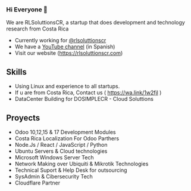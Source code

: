 ### Hi Everyone 👋

We are RLSoluttionsCR, a startup that does development and technology research from Costa Rica

* Currently working for [@rlsoluttionscr](https://github.com/rlsoluttionscr)
* We have a [YouTube channel](https://youtube.com/rlsoluttionscr) (in Spanish)
* Visit our website (https://rlsoluttionscr.com)

## Skills

* Using Linux and experience to all startups.
* If u are from Costa Rica, Contact us ( https://wa.link/1w2fjl )
* DataCenter Building for DOSIMPLECR - Cloud Soluttions

## Proyects

* Odoo 10,12,15 & 17 Development Modules
* Costa Rica Localization For Odoo Parthers
* Node.Js / React / JavaScript / Python
* Ubuntu Servers & Cloud technologies
* Microsoft Windows Server Tech
* Network Making over Ubiquiti & Mikrotik Technologies
* Technical Suport & Help Desk for outsourcing
* SysAdmin & Cibersecurity Tech
* Cloudflare Partner

<!--
**rlsoluttionscr/rlsoluttionscr** is a ✨ _special_ ✨ repository because its `README.md` (this file) appears on your GitHub profile.

Here are some ideas to get you started:

- 🔭 I’m currently working on ...
- 🌱 I’m currently learning ...
- 👯 I’m looking to collaborate on ...
- 🤔 I’m looking for help with ...
- 💬 Ask me about ...
- 📫 How to reach me: ...
- 😄 Pronouns: ...
- ⚡ Fun fact: ...
-->
